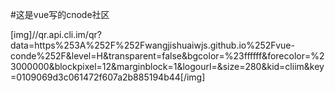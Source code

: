 #这是vue写的cnode社区



[img]//qr.api.cli.im/qr?data=https%253A%252F%252Fwangjishuaiwjs.github.io%252Fvue-conde%252F&level=H&transparent=false&bgcolor=%23ffffff&forecolor=%23000000&blockpixel=12&marginblock=1&logourl=&size=280&kid=cliim&key=0109069d3c061472f607a2b885194b44[/img]
